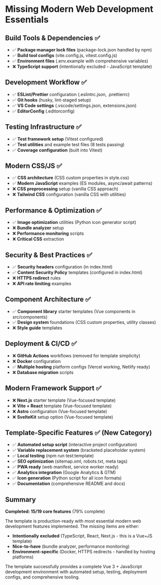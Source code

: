 # Missing Modern Web Development Essentials

## Build Tools & Dependencies ✅
- ✅ **Package manager lock files** (package-lock.json handled by npm)
- ✅ **Build tool configs** (vite.config.js, vitest.config.js)
- ✅ **Environment files** (.env.example with comprehensive variables)
- ❌ **TypeScript support** (intentionally excluded - JavaScript template)

## Development Workflow ✅
- ✅ **ESLint/Prettier** configuration (.eslintrc.json, .prettierrc)
- ✅ **Git hooks** (husky, lint-staged setup)
- ✅ **VS Code settings** (.vscode/settings.json, extensions.json)
- ✅ **EditorConfig** (.editorconfig)

## Testing Infrastructure ✅
- ✅ **Test framework setup** (Vitest configured)
- ✅ **Test utilities** and example test files (8 tests passing)
- ✅ **Coverage configuration** (built into Vitest)

## Modern CSS/JS ✅
- ✅ **CSS architecture** (CSS custom properties in style.css)
- ✅ **Modern JavaScript** examples (ES modules, async/await patterns)
- ❌ **CSS preprocessing** setup (vanilla CSS approach)
- ❌ **Tailwind CSS** configuration (vanilla CSS with utilities)

## Performance & Optimization ✅
- ✅ **Image optimization** utilities (Python icon generator script)
- ❌ **Bundle analyzer** setup
- ❌ **Performance monitoring** scripts
- ❌ **Critical CSS** extraction

## Security & Best Practices ✅
- ✅ **Security headers** configuration (in index.html)
- ✅ **Content Security Policy** templates (configured in index.html)
- ❌ **HTTPS redirect** rules
- ❌ **API rate limiting** examples

## Component Architecture ✅
- ✅ **Component library** starter templates (Vue components in src/components)
- ✅ **Design system** foundations (CSS custom properties, utility classes)
- ❌ **Style guide** templates

## Deployment & CI/CD ✅
- ❌ **GitHub Actions** workflows (removed for template simplicity)
- ❌ **Docker** configuration
- ✅ **Multiple hosting** platform configs (Vercel working, Netlify ready)
- ❌ **Database migration** scripts

## Modern Framework Support ✅
- ❌ **Next.js** starter template (Vue-focused template)
- ❌ **Vite + React** template (Vue-focused template)
- ❌ **Astro** configuration (Vue-focused template)
- ❌ **SvelteKit** setup option (Vue-focused template)

## Template-Specific Features ✅ (New Category)
- ✅ **Automated setup script** (interactive project configuration)
- ✅ **Variable replacement system** (bracketed placeholder system)
- ✅ **Local testing** (npm run test:template)
- ✅ **SEO optimization** (sitemap.xml, robots.txt, meta tags)
- ✅ **PWA ready** (web manifest, service worker ready)
- ✅ **Analytics integration** (Google Analytics & GTM)
- ✅ **Icon generation** (Python script for all icon formats)
- ✅ **Documentation** (comprehensive README and docs)

## Summary

**Completed: 15/19 core features** (79% complete)

The template is production-ready with most essential modern web development features implemented. The missing items are either:
- **Intentionally excluded** (TypeScript, React, Next.js - this is a Vue+JS template)
- **Nice-to-have** (bundle analyzer, performance monitoring)
- **Environment-specific** (Docker, HTTPS redirects - handled by hosting platforms)

The template successfully provides a complete Vue 3 + JavaScript development environment with automated setup, testing, deployment configs, and comprehensive tooling.
